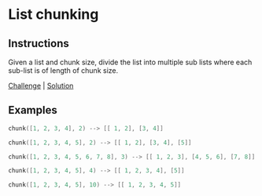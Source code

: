 # List chunking

## Instructions

Given a list and chunk size, divide the list into multiple sub lists where each sub-list is of length of chunk size.

[Challenge](Challenge.kt) | [Solution](Solution.kt)

## Examples

```kotlin
chunk([1, 2, 3, 4], 2) --> [[ 1, 2], [3, 4]]

chunk([1, 2, 3, 4, 5], 2) --> [[ 1, 2], [3, 4], [5]]

chunk([1, 2, 3, 4, 5, 6, 7, 8], 3) --> [[ 1, 2, 3], [4, 5, 6], [7, 8]]

chunk([1, 2, 3, 4, 5], 4) --> [[ 1, 2, 3, 4], [5]]

chunk([1, 2, 3, 4, 5], 10) --> [[ 1, 2, 3, 4, 5]]
```

